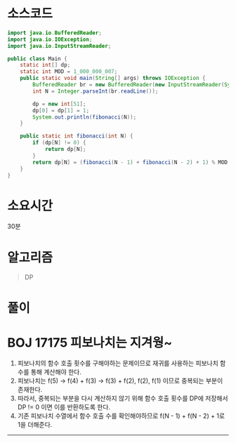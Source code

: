 # 소스코드

```Java
import java.io.BufferedReader;
import java.io.IOException;
import java.io.InputStreamReader;

public class Main {
    static int[] dp;
    static int MOD = 1_000_000_007;
    public static void main(String[] args) throws IOException {
        BufferedReader br = new BufferedReader(new InputStreamReader(System.in));
        int N = Integer.parseInt(br.readLine());

        dp = new int[51];
        dp[0] = dp[1] = 1;
        System.out.println(fibonacci(N));
    }

    public static int fibonacci(int N) {
        if (dp[N] != 0) {
            return dp[N];
        }
        return dp[N] = (fibonacci(N - 1) + fibonacci(N - 2) + 1) % MOD;
    }
}

```

# 소요시간

30분

# 알고리즘

> DP

# 풀이

# BOJ 17175 피보나치는 지겨웡~

1. 피보나치의 함수 호출 횟수를 구해야하는 문제이므로 재귀를 사용하는 피보나치 함수를 통해 계산해야 한다.
2. 피보나치는 f(5) -> f(4) + f(3) -> f(3) + f(2), f(2), f(1) 이므로 중복되는 부분이 존재한다.
3. 따라서, 중복되는 부분을 다시 계산하지 않기 위해 함수 호출 횟수를 DP에 저장해서 DP != 0 이면 이를 반환하도록 한다.
4. 기존 피보나치 수열에서 함수 호출 수를 확인해야하므로 f(N - 1) + f(N - 2) + 1로 1을 더해준다. 

---
